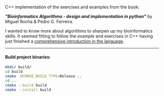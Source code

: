 C++ implementation of the exercises and examples from the book: 

***"Bioinformatics Algorithms - design and implementation in python"*** by Miguel Rocha & Pedro G. Ferreira.

I wanted to know more about algorithms to sharpen up my bioinformatics skills. It seemed fitting to follow the example and exercises in C++ having just finished a [comprehensive introduction in the language](https://github.com/andy941/Cpp_principles_exercises#cpp_principles_exercises).

---

#### Build project binaries:
``` bash
mkdir build/
cd build
cmake -DCMAKE_BUILD_TYPE=Release ..
cd ..
cmake --build build
cmake --install build
```
